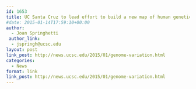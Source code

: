```yaml
---
id: 1653
title: UC Santa Cruz to lead effort to build a new map of human genetic variation
#date: 2015-01-14T17:59:10+00:00
author:
  - Joan Springhetti
 author_link:
  - jspringh@ucsc.edu
layout: post
link_post: http://news.ucsc.edu/2015/01/genome-variation.html
categories:
  - News
format: link
link_post: http://news.ucsc.edu/2015/01/genome-variation.html
---
```

